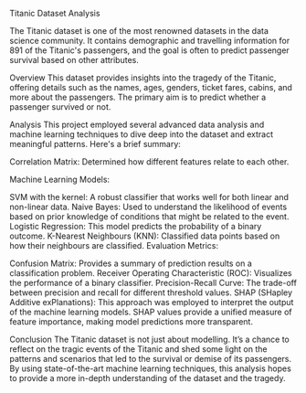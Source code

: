 Titanic Dataset Analysis

The Titanic dataset is one of the most renowned datasets in the data science community. It contains demographic and travelling information for 891 of the Titanic's passengers, and the goal is often to predict passenger survival based on other attributes.

Overview
This dataset provides insights into the tragedy of the Titanic, offering details such as the names, ages, genders, ticket fares, cabins, and more about the passengers. The primary aim is to predict whether a passenger survived or not.

Analysis
This project employed several advanced data analysis and machine learning techniques to dive deep into the dataset and extract meaningful patterns. Here's a brief summary:

Correlation Matrix: Determined how different features relate to each other.

Machine Learning Models:

SVM with the kernel: A robust classifier that works well for both linear and non-linear data.
Naive Bayes: Used to understand the likelihood of events based on prior knowledge of conditions that might be related to the event.
Logistic Regression: This model predicts the probability of a binary outcome.
K-Nearest Neighbours (KNN): Classified data points based on how their neighbours are classified.
Evaluation Metrics:

Confusion Matrix: Provides a summary of prediction results on a classification problem.
Receiver Operating Characteristic (ROC): Visualizes the performance of a binary classifier.
Precision-Recall Curve: The trade-off between precision and recall for different threshold values.
SHAP (SHapley Additive exPlanations): This approach was employed to interpret the output of the machine learning models. SHAP values provide a unified measure of feature importance, making model predictions more transparent.

Conclusion
The Titanic dataset is not just about modelling. It’s a chance to reflect on the tragic events of the Titanic and shed some light on the patterns and scenarios that led to the survival or demise of its passengers. By using state-of-the-art machine learning techniques, this analysis hopes to provide a more in-depth understanding of the dataset and the tragedy.
